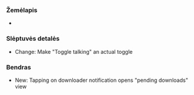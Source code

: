 ### Žemėlapis
-

### Slėptuvės detalės
- Change: Make "Toggle talking" an actual toggle

### Bendras
- New: Tapping on downloader notification opens "pending downloads" view
